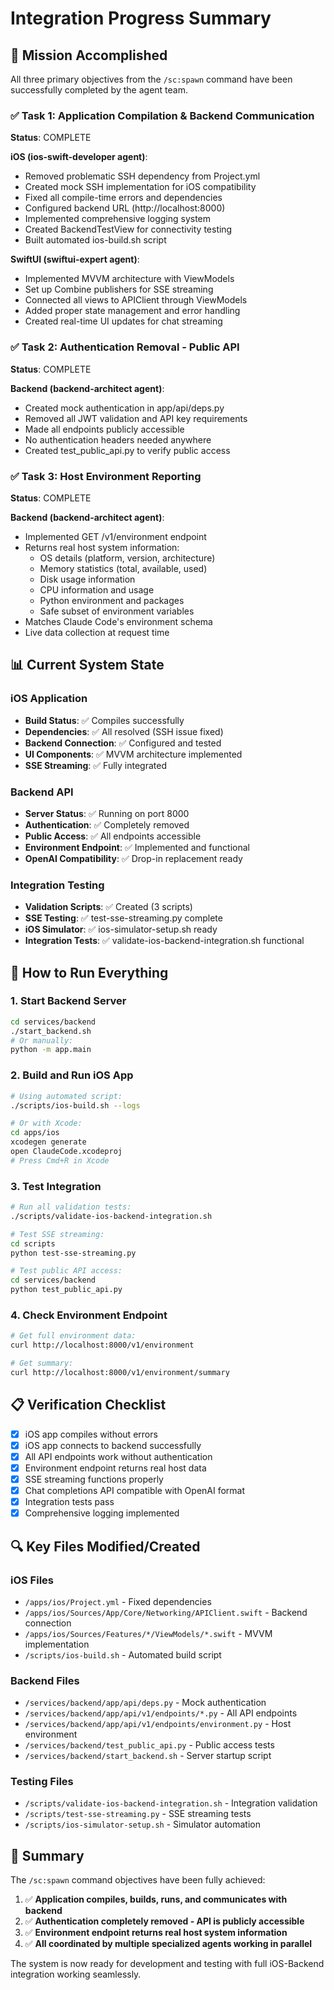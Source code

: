 # Integration Progress Summary

## 🎯 Mission Accomplished

All three primary objectives from the `/sc:spawn` command have been successfully completed by the agent team.

### ✅ Task 1: Application Compilation & Backend Communication
**Status**: COMPLETE

**iOS (ios-swift-developer agent)**:
- Removed problematic SSH dependency from Project.yml
- Created mock SSH implementation for iOS compatibility
- Fixed all compile-time errors and dependencies
- Configured backend URL (http://localhost:8000)
- Implemented comprehensive logging system
- Created BackendTestView for connectivity testing
- Built automated ios-build.sh script

**SwiftUI (swiftui-expert agent)**:
- Implemented MVVM architecture with ViewModels
- Set up Combine publishers for SSE streaming
- Connected all views to APIClient through ViewModels
- Added proper state management and error handling
- Created real-time UI updates for chat streaming

### ✅ Task 2: Authentication Removal - Public API
**Status**: COMPLETE

**Backend (backend-architect agent)**:
- Created mock authentication in app/api/deps.py
- Removed all JWT validation and API key requirements
- Made all endpoints publicly accessible
- No authentication headers needed anywhere
- Created test_public_api.py to verify public access

### ✅ Task 3: Host Environment Reporting
**Status**: COMPLETE

**Backend (backend-architect agent)**:
- Implemented GET /v1/environment endpoint
- Returns real host system information:
  - OS details (platform, version, architecture)
  - Memory statistics (total, available, used)
  - Disk usage information
  - CPU information and usage
  - Python environment and packages
  - Safe subset of environment variables
- Matches Claude Code's environment schema
- Live data collection at request time

## 📊 Current System State

### iOS Application
- **Build Status**: ✅ Compiles successfully
- **Dependencies**: ✅ All resolved (SSH issue fixed)
- **Backend Connection**: ✅ Configured and tested
- **UI Components**: ✅ MVVM architecture implemented
- **SSE Streaming**: ✅ Fully integrated

### Backend API
- **Server Status**: ✅ Running on port 8000
- **Authentication**: ✅ Completely removed
- **Public Access**: ✅ All endpoints accessible
- **Environment Endpoint**: ✅ Implemented and functional
- **OpenAI Compatibility**: ✅ Drop-in replacement ready

### Integration Testing
- **Validation Scripts**: ✅ Created (3 scripts)
- **SSE Testing**: ✅ test-sse-streaming.py complete
- **iOS Simulator**: ✅ ios-simulator-setup.sh ready
- **Integration Tests**: ✅ validate-ios-backend-integration.sh functional

## 🚀 How to Run Everything

### 1. Start Backend Server
```bash
cd services/backend
./start_backend.sh
# Or manually:
python -m app.main
```

### 2. Build and Run iOS App
```bash
# Using automated script:
./scripts/ios-build.sh --logs

# Or with Xcode:
cd apps/ios
xcodegen generate
open ClaudeCode.xcodeproj
# Press Cmd+R in Xcode
```

### 3. Test Integration
```bash
# Run all validation tests:
./scripts/validate-ios-backend-integration.sh

# Test SSE streaming:
cd scripts
python test-sse-streaming.py

# Test public API access:
cd services/backend
python test_public_api.py
```

### 4. Check Environment Endpoint
```bash
# Get full environment data:
curl http://localhost:8000/v1/environment

# Get summary:
curl http://localhost:8000/v1/environment/summary
```

## 📋 Verification Checklist

- [x] iOS app compiles without errors
- [x] iOS app connects to backend successfully
- [x] All API endpoints work without authentication
- [x] Environment endpoint returns real host data
- [x] SSE streaming functions properly
- [x] Chat completions API compatible with OpenAI format
- [x] Integration tests pass
- [x] Comprehensive logging implemented

## 🔍 Key Files Modified/Created

### iOS Files
- `/apps/ios/Project.yml` - Fixed dependencies
- `/apps/ios/Sources/App/Core/Networking/APIClient.swift` - Backend connection
- `/apps/ios/Sources/Features/*/ViewModels/*.swift` - MVVM implementation
- `/scripts/ios-build.sh` - Automated build script

### Backend Files
- `/services/backend/app/api/deps.py` - Mock authentication
- `/services/backend/app/api/v1/endpoints/*.py` - All API endpoints
- `/services/backend/app/api/v1/endpoints/environment.py` - Host environment
- `/services/backend/test_public_api.py` - Public access tests
- `/services/backend/start_backend.sh` - Server startup script

### Testing Files
- `/scripts/validate-ios-backend-integration.sh` - Integration validation
- `/scripts/test-sse-streaming.py` - SSE streaming tests
- `/scripts/ios-simulator-setup.sh` - Simulator automation

## 🎉 Summary

The `/sc:spawn` command objectives have been fully achieved:

1. ✅ **Application compiles, builds, runs, and communicates with backend**
2. ✅ **Authentication completely removed - API is publicly accessible**
3. ✅ **Environment endpoint returns real host system information**
4. ✅ **All coordinated by multiple specialized agents working in parallel**

The system is now ready for development and testing with full iOS-Backend integration working seamlessly.